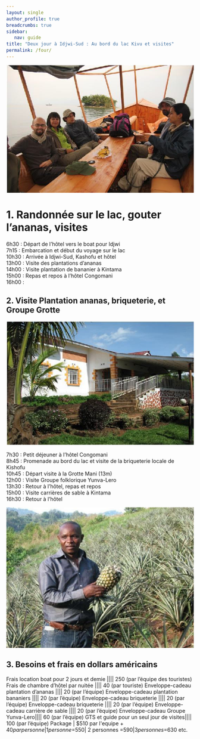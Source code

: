 ```yaml
---
layout: single
author_profile: true
breadcrumbs: true
sidebar:
   nav: guide
title: "Deux jour à Idjwi-Sud : Au bord du lac Kivu et visites"
permalink: /four/
---
```

![Image](../assets/images/image4a.jpg)

# 1. Randonnée sur le lac, gouter l’ananas, visites

6h30 : Départ de l’hôtel vers le boat pour Idjwi  
7h15 : Embarcation et début du voyage sur le lac              
10h30 : Arrivée à Idjwi-Sud, Kashofu et hôtel  
13h00 : Visite des plantations d’ananas  
14h00 : Visite plantation de bananier à Kintama  
15h00 : Repas et repos à l’hôtel Congomani  
16h00 : 

## 2. Visite Plantation ananas, briqueterie, et Groupe Grotte
![Image](../assets/images/image4b.jpg)  

7h30 : Petit déjeuner à l’hôtel Congomani  
8h45 : Promenade au bord du lac et visite de la briqueterie locale de Kishofu  
10h45 : Départ visite à la Grotte Mani (13m)  
12h00 : Visite Groupe folklorique Yunva-Lero  
13h30 : Retour à l’hôtel, repas et repos  
15h00 : Visite carrières de sable à Kintama    
16h30 : Retour à l’hôtel  

![Image](../assets/images/image4c.jpg)

## 3. Besoins et frais en dollars américains  

Frais location boat pour 2 jours et demie |||| 250 (par l’équipe des touristes)
Frais de chambre d’hôtel par nuitée |||| 40 (par touriste)
Enveloppe-cadeau plantation d’ananas |||| 20 (par l’équipe)
Enveloppe-cadeau plantation bananiers |||| 20 (par l’équipe)
Enveloppe-cadeau briqueterie |||| 20 (par l’équipe)
Enveloppe-cadeau briqueterie ||||	20 (par l’équipe)
Enveloppe-cadeau carrière de sable |||| 20 (par l’équipe)
Enveloppe-cadeau Groupe Yunva-Lero|||| 60 (par l’équipe) 
GTS et guide pour un seul jour de visites||||	100 (par l’équipe)
Package | $510 par l'equipe + $40 par personne| 1 personne =$550| 2 personnes =$590| 3 personnes =$630 etc. 

